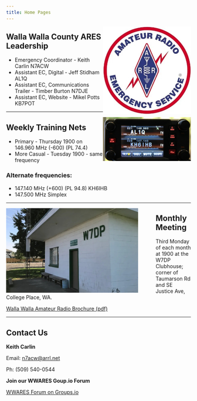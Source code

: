 ```yaml
---
title: Home Pages
---
```

<div>
<img alt="ARES logo" src="/images/ares.jpg" style="float:right;" />
</div>

## Walla Walla County ARES Leadership

* Emergency Coordinator - Keith Carlin N7ACW
* Assistant EC, Digital - Jeff Stidham AL1Q
* Assistant EC, Communications Trailer - Timber Burton N7DJE
* Assistant EC, Website - Mikel Potts KB7POT


<div class="line-breaker">
</div>

---

<div>
<img alt="radio" src="/images/radio.jpg" style="float:right;" />
</div>

## Weekly Training Nets
* Primary - Thursday 1900 on 146.960 MHz (-600) (PL 74.4)
* More Casual - Tuesday 1900 - same frequency

### Alternate frequencies:
* 147.140 MHz (+600) (PL 94.8) KH6IHB
* 147.500 MHz Simplex

<div class="line-breaker">
</div>

---
<div>
<img alt="W7DP Club House" src="/images/clubhouse.jpg" style="float:left; margin-right: 3rem" />
</div>

## Monthly Meeting
Third Monday of each month at 1900 at the W7DP Clubhouse; corner of Taumarson Rd and SE Justice Ave, College Place, WA.

[Walla Walla Amateur Radio Brochure (pdf)](/documents/W7DP_Brouchure_02-18-2021.pdf)


<div class="line-breaker">
</div>

---

## Contact Us

**Keith Carlin**

Email: n7acw@arrl.net

Ph: (509) 540-0544

**Join our WWARES Goup.io Forum**

[WWARES Forum on Groups.io](https://groups.io/g/WWARES)
